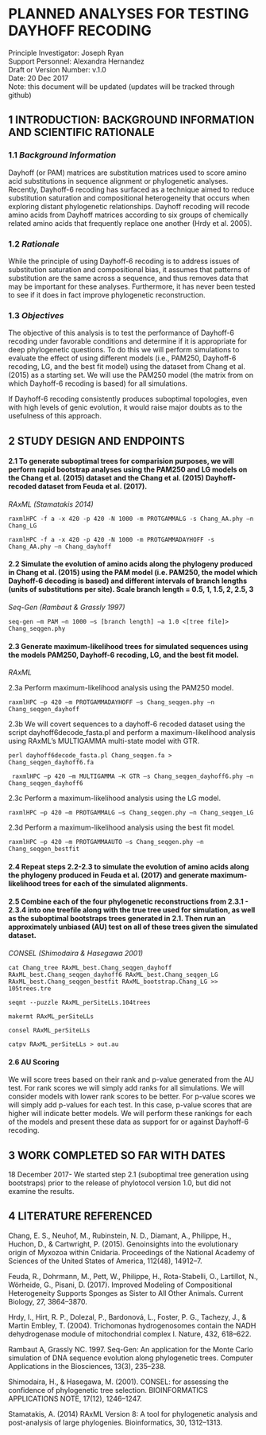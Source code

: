 # PLANNED ANALYSES FOR TESTING DAYHOFF RECODING  
 Principle Investigator: Joseph Ryan <br />
 Support Personnel: Alexandra Hernandez <br />
 Draft or Version Number: v.1.0 <br />
 Date: 20 Dec 2017 <br />
 Note: this document will be updated (updates will be tracked through github)
 
## 1 INTRODUCTION: BACKGROUND INFORMATION AND SCIENTIFIC RATIONALE  

### 1.1 _Background Information_  
Dayhoff (or PAM) matrices are substitution matrices used to score amino acid substitutions in sequence alignment or phylogenetic analyses. Recently, Dayhoff-6 recoding has surfaced as a technique aimed to reduce substitution saturation and compositional heterogeneity that occurs when exploring distant phylogenetic relationships. Dayhoff recoding will recode amino acids from Dayhoff matrices according to six groups of chemically related amino acids that frequently replace one another (Hrdy et al. 2005).

### 1.2 _Rationale_ 
While the principle of using Dayhoff-6 recoding is to address issues of substitution saturation and compositional bias, it assumes that patterns of substitution are the same across a sequence, and thus removes data that may be important for these analyses. Furthermore, it has never been tested to see if it does in fact improve phylogenetic reconstruction.

### 1.3 _Objectives_ 
The objective of this analysis is to test the performance of Dayhoff-6 recoding under favorable conditions and determine if it is appropriate for deep phylogenetic questions. To do this we will perform simulations to evaluate the effect of using different models (i.e., PAM250, Dayhoff-6 recoding, LG, and the best fit model) using the dataset from Chang et al. (2015) as a starting set. We will use the PAM250 model (the matrix from on which Dayhoff-6 recoding is based) for all simulations.


If Dayhoff-6 recoding consistently produces suboptimal topologies, even with high levels of genic evolution, it would raise major doubts as to the usefulness of this approach.

## 2 STUDY DESIGN AND ENDPOINTS

#### 2.1 To generate suboptimal trees for comparision purposes, we will perform rapid bootstrap analyses using the PAM250 and LG models on the Chang et al. (2015) dataset and the Chang et al. (2015) Dayhoff-recoded dataset from Feuda et al. (2017).

_RAxML (Stamatakis 2014)_

```raxmlHPC -f a -x 420 -p 420 -N 1000 -m PROTGAMMALG -s Chang_AA.phy –n Chang_LG```

```raxmlHPC -f a -x 420 -p 420 -N 1000 -m PROTGAMMADAYHOFF -s Chang_AA.phy –n Chang_dayhoff```

#### 2.2 Simulate the evolution of amino acids along the phylogeny produced in Chang et al. (2015) using the PAM model (i.e. PAM250, the model which Dayhoff-6 decoding is based) and different intervals of branch lengths (units of substitutions per site). Scale branch length = 0.5, 1, 1.5, 2, 2.5, 3

_Seq-Gen (Rambaut & Grassly 1997)_

```seq-gen –m PAM –n 1000 –s [branch length] –a 1.0 <[tree file]> Chang_seqgen.phy```

#### 2.3 Generate maximum-likelihood trees for simulated sequences using the models PAM250, Dayhoff-6 recoding, LG, and the best fit model. 

_RAxML_

2.3a Perform maximum-likelihood analysis using the PAM250 model.

```raxmlHPC –p 420 –m PROTGAMMADAYHOFF –s Chang_seqgen.phy –n Chang_seqgen_dayhoff```

2.3b We will covert sequences to a dayhoff-6 recoded dataset using the script dayhoff6decode_fasta.pl and perform a maximum-likelihood analysis using RAxML’s MULTIGAMMA multi-state model with GTR.

```perl dayhoff6decode_fasta.pl Chang_seqgen.fa > Chang_seqgen_dayhoff6.fa```

``` raxmlHPC –p 420 –m MULTIGAMMA –K GTR –s Chang_seqgen_dayhoff6.phy –n Chang_seqgen_dayhoff6```

2.3c Perform a maximum-likelihood analysis using the LG model.

```raxmlHPC –p 420 –m PROTGAMMALG –s Chang_seqgen.phy –n Chang_seqgen_LG```

2.3d Perform a maximum-likelihood analysis using the best fit model.

```raxmlHPC –p 420 –m PROTGAMMAAUTO –s Chang_seqgen.phy –n Chang_seqgen_bestfit```

#### 2.4 Repeat steps 2.2-2.3 to simulate the evolution of amino acids along the phylogeny produced in Feuda et al. (2017) and generate maximum-likelihood trees for each of the simulated alignments.

#### 2.5 Combine each of the four phylogenetic reconstructions from 2.3.1 - 2.3.4 into one treefile along with the true tree used for simulation, as well as the suboptimal bootstraps trees generated in 2.1. Then run an approximately unbiased (AU) test on all of these trees given the simulated dataset.

_CONSEL (Shimodaira & Hasegawa 2001)_

```cat Chang_tree RAxML_best.Chang_seqgen_dayhoff RAxML_best.Chang_seqgen_dayhoff6 RAxML_best.Chang_seqgen_LG RAxML_best.Chang_seqgen_bestfit RAxML_bootstrap.Chang_LG >> 105trees.tre```

```seqmt --puzzle RAxML_perSiteLLs.104trees```

```makermt RAxML_perSiteLLs```

```consel RAxML_perSiteLLs```

```catpv RAxML_perSiteLLs > out.au```

#### 2.6 AU Scoring
We will score trees based on their rank and p-value generated from the AU test. For rank scores we will simply add ranks for all simulations. We will consider models with lower rank scores to be better. For p-value scores we will simply add p-values for each test. In this case, p-value scores that are higher will indicate better models. We will perform these rankings for each of the models and present these data as support for or against Dayhoff-6 recoding. 

## 3 WORK COMPLETED SO FAR WITH DATES 
18 December 2017- We started step 2.1 (suboptimal tree generation using bootstraps) prior to the release of phylotocol version 1.0, but did not examine the results. 

## 4 LITERATURE REFERENCED  
Chang, E. S., Neuhof, M., Rubinstein, N. D., Diamant, A., Philippe, H., Huchon, D., & Cartwright, P. (2015). Genoinsights into the evolutionary origin of Myxozoa within Cnidaria. Proceedings of the National Academy of Sciences of the United States of America, 112(48), 14912–7. 

Feuda, R., Dohrmann, M., Pett, W., Philippe, H., Rota-Stabelli, O., Lartillot, N., Wörheide, G., Pisani, D. (2017). Improved Modeling of Compositional Heterogeneity Supports Sponges as Sister to All Other Animals. Current Biology, 27, 3864–3870.

Hrdy, I., Hirt, R. P., Dolezal, P., Bardonová, L., Foster, P. G., Tachezy, J., & Martin Embley, T. (2004). Trichomonas hydrogenosomes contain the NADH dehydrogenase module of mitochondrial complex I. Nature, 432, 618–622.

Rambaut A, Grassly NC. 1997. Seq-Gen: An application for the Monte Carlo simulation of DNA sequence evolution along phylogenetic trees. Computer Applications in the Biosciences, 13(3), 235–238.

Shimodaira, H., & Hasegawa, M. (2001). CONSEL: for assessing the confidence of phylogenetic tree selection. BIOINFORMATICS APPLICATIONS NOTE, 17(12), 1246–1247.

Stamatakis, A. (2014) RAxML Version 8: A tool for phylogenetic analysis and post-analysis of large phylogenies. Bioinformatics, 30, 1312–1313.
